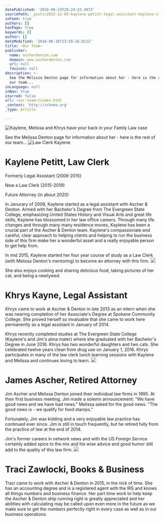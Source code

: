 ```yaml
---
datePublished: '2016-06-23T20:24:23.497Z'
sourcePath: _posts/2015-12-05-kaylene-petitt-legal-assistant-kaylene-started-work-with.md
inFeed: true
authors: []
hasPage: true
keywords: []
author: []
dateModified: '2016-06-16T23:59:26.011Z'
title: ~Our Team~
publisher:
  name: ascherdenton.com
  domain: www.ascherdenton.com
  url: null
  favicon: null
description: >-
  See the Melissa Denton page for information about her - here is the rest of
  our team...
inLanguage: null
inNav: true
starred: false
url: ~our-team~/index.html
_context: 'http://schema.org'
_type: Article

---
```

![Kaylene, Melissa and Khrys have your back in your Family Law case](https://the-grid-user-content.s3-us-west-2.amazonaws.com/2fa88a99-eef6-4d3a-a487-91bba02920e5.jpg)

See the Melissa Denton page for information about her - here is the rest of our team...
![Law Clerk Kaylene](https://s3-us-west-2.amazonaws.com/the-grid-img/p/d61792e6d4b4370de9d5009a9922d3fc2765ac4d.jpg)

# **Kaylene Petitt, Law Clerk**

Formerly Legal Assistant (2008-2015)

Now a Law Clerk (2015-2019)

Future Attorney (in about 2020)

In Janurary of 2008, Kaylene started as a legal assistant with Ascher & Denton. Armed with her Bachelor's Degree from The Evergreen State College, emphasizing United States History and Visual Arts and great life skills, Kaylene has blossomed in her law office careers. Through many life changes and through many many residence moves, Kaylene has been a crucial part of the Ascher & Denton team. Kaylene's compassionate and careful, clear approach to helping clients and helping to run the business side of this firm make her a wonderful asset and a really enjoyable person to get help from.

In mid 2015, Kaylene started her four year course of study as a Law Clerk (with Melissa Denton's mentoring) to become an attorney with this firm.
![](https://the-grid-user-content.s3-us-west-2.amazonaws.com/56eab44b-57cd-4671-a9c5-0a08782708c2.jpg)

She also enjoys cooking and sharing delicious food, taking pictures of her cat, and being a newlywed.

# **Khrys Kayne, Legal Assistant**

Khrys came to work at Ascher & Denton in late 2013 as an intern when she was nearing completion of her Associate's Degree at Spokane Community College. She proved herself so invaluable that she came to work here permanently as a legal assistant in January of 2014\.

Khrys recently completed studies at The Evergreen State College (Kaylene's and Jim's alma mater) where she graduated with her Bachelor's Degree in June 2016\. Khrys has two wonderful daughters and two cats. She celebrated twelve years clean from drug use on January 1, 2016\. Khrys participates in many of the law clerk lunch learning sessions with Kaylene and Melissa and continues loving to learn.
![](https://the-grid-user-content.s3-us-west-2.amazonaws.com/bac66349-bf53-4591-9b54-9a0364470a89.jpg)

# **James Ascher, Retired Attorney**

Jim Ascher and Melissa Denton joined their individual law firms in 1995\. At their first business meeting, Jim made a solemn announcement: "We have good news and we have bad news." Melissa asked for the good news. "The good news is - we qualify for food stamps."

Fortunately, Jim was kidding and a very enjoyable law practice has continued ever since. Jim is still in touch frequently, but he retired fully from the practice of law at the end of 2014\.

Jim's former careers in network news and with the US Foreign Service certainly added spice to the mix and his wise advice and good humor still add to the quality of this law firm.
![](https://the-grid-user-content.s3-us-west-2.amazonaws.com/e495cfe3-85bf-4c68-9bb7-95a91f3b9d32.jpg)

# **Traci Zawlocki, Books & Business**

Traci came to work with Ascher & Denton in 2015, in the nick of time. She has an accounting degree and is a registered agent with the IRS and knows all things numbers and business finance. Her part time work to help keep the Ascher & Denton ship running right is greatly appreciated and her abilities with calculating may be called upon even more in the future as we make sure to get the numbers perfectly right in every case as well as in our business operations.